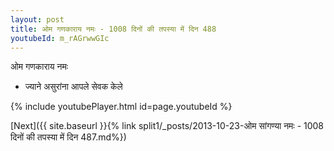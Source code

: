 ```yaml
---
layout: post
title: ओम गणकाराय नमः - 1008 दिनों की तपस्या में दिन 488
youtubeId: m_rAGrwwGIc
---
```

 
 
 ओम गणकाराय नमः  
 
 -  ज्याने असुरांना आपले सेवक केले 
 
  
 
  
 
 
 
 
 
 


{% include youtubePlayer.html id=page.youtubeId %}
 
[Next]({{ site.baseurl }}{% link  split1/_posts/2013-10-23-ओम सांगण्या नमः - 1008 दिनों की तपस्या में दिन 487.md%})
 
